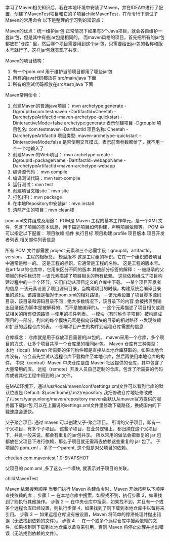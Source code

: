 学习了Maven相关知识后，我在本地环境中安装了Maven，并在IDEA中进行了配置，创建了MavenTest项目和它的子项目childMavenTest，在命令行下测试了Maven的常用命令
以下是整理的学习到的知识点：

Maven的优点：统一维护jar包
正常情况下如果有3个Java项目，就会各自维护一套jar包，但是其中有些jar包是相同的。
而maven风格的项目，首先把所有的jar包都放在"仓库“ 里，然后哪个项目需要用到这个jar包，只需要给出jar包的名称和版本号就行了，这样jar包就实现了共享。

Maven的项目结构：
1. 有一个pom.xml 用于维护当前项目都用了哪些jar包
2. 所有的java代码都放在 src/main/java 下面
3. 所有的测试代码都放在src/test/java 下面

Maven常用命令：
1. 创建Maven的普通java项目：
mvn archetype:generate -DgroupId=com.testmaven -DartifactId=Cheetah -DarchetypeArtifactId=maven-archetype-quickstart -DinteractiveMode=false
  archetype:generate 表示创建项目
  -DgroupId 项目包名: com.testmaven
  -DartifactId 项目名称: Cheetah
  -DarchetypeArtifactId 项目类型: maven-archetype-quickstart
  -DinteractiveMode:false 是否使用交互模式。表示前面参数都给了，就不用一个一个地输入了
2. 创建Maven的Web项目：
mvn archetype:create
-DgroupId=packageName
-DartifactId=webappName
-DarchetypeArtifactId=maven-archetype-webapp
3. 编译源代码： mvn compile
4. 编译测试代码：mvn test-compile
5. 运行测试：mvn test
6. 创建项目文档site：mvn site
7. 打包(不)：mvn package
8. 在本地Repository中安装jar：mvn install
9. 清除产生的项目：mvn clean牋

pom.xml文件组成及用途：
POM是 Maven 工程的基本工作单元，是一个XML文件，包含了项目的基本信息，用于描述项目如何构建，声明项目依赖等。
POM 中可以指定以下配置：
项目依赖
插件
执行目标
项目构建 profile
项目版本
项目开发者列表
相关邮件列表信息

所有 POM 文件都需要 project 元素和三个必需字段：groupId，artifactId，version。
<project>	工程的根标签。
<modelVersion>	模型版本
<groupId>	这是工程组的标识。它在一个组织或者项目中通常是唯一的。
<artifactId>	这是工程的标识。它通常是工程的名称。
<version>	这是工程的版本号。在artifact的仓库中，它用来区分不同的版本
其他部分标签的解释：
<parent> --被继承的父项目的构件标识符 
<dependencies> --该元素描述了项目相关的所有依赖。 这些依赖组成了项目构建过程中的一个个环节。它们自动从项目定义的仓库中下载。 
<developers> --某个项目开发者的信息
<build> --该元素设置了项目源码目录，当构建项目的时候，构建系统会编译目录里的源码。该路径是相对于pom.xml的相对路径。
<sourceDirectory /> --该元素设置了项目脚本源码目录，该目录和源码目录不同：绝大多数情况下，该目录下的内容 会被拷贝到输出目录(因为脚本是被解释的，而不是被编译的)。
<resources> --这个元素描述了项目相关或测试相关的所有资源路径
<pluginManagement> --使用的插件列表。
<modules> --模块（有时称作子项目）被构建成项目的一部分。列出的每个模块元素是指向该模块的目录的相对路径
<repositories> --发现依赖和扩展的远程仓库列表。
<distributionManagement> --部署项目产生的构件到远程仓库需要的信息

仓库概念：
仓库就是用于存放项目需要的jar包的。
maven采用一个仓库，多个项目的方式，让多个项目共享一个仓库里的相同jar包。
Maven 仓库有三种类型：
本地（local）Maven 所需要的任何构件都是直接从本地仓库获取的。如果本地仓库没有，它会首先尝试从远程仓库下载构件至本地仓库，然后再使用本地仓库的构件。
中央（central）Maven 中央仓库是由 Maven 社区提供的仓库，其中包含了大量常用的库。
远程（remote）开发人员自己定制的仓库，包含了所需要的代码库或者其他工程中用到的 jar 文件。

在MAC环境下，通过/usr/local/maven/conf/settings.xml文件可以看到仓库的默认位置是
Default: ${user.home}/.m2/repository 
我把修改仓库地址修改成了/Users/yanyunlong/maven/repository
maven会默认从maven官方提供的服务器下载jar包,可以在上面说的settings.xml文件里修改下载路径，换成国内的下载速度会更快。

父子聚合项目:
通过 maven 可以创建父子-聚合项目。 所谓的父子项目，即有一个父项目，有多个子项目。
这些子项目，在业务逻辑上，都归纳在这个父项目下，并且一般来说，都会有重复的jar包共享。
所以常用的做法会把重复的 jar 包都放在父项目下进行依赖，那么子项目就无需再去依赖这些重复的 jar 包了。
子项目的 pom.xml ，多了一个parent, 这个就是对父项目的依赖。

  <parent>
         <artifactId>cheetah</artifactId>
        <groupId>com.maventest</groupId>
        <version>1.0-SNAPSHOT</version>
    </parent>

父项目的 pom.xml ,多了这么一个模块, 就表示对子项目的关联。

   <modules>
    <module>childMavenTest</module>
  </modules>

Maven 依赖搜索顺序
当我们执行 Maven 构建命令时，Maven 开始按照以下顺序查找依赖的库：
步骤 1 － 在本地仓库中搜索，如果找不到，执行步骤 2，如果找到了则执行其他操作。
步骤 2 － 在中央仓库中搜索，如果找不到，并且有一个或多个远程仓库已经设置，则执行步骤 4，如果找到了则下载到本地仓库中以备将来引用。
步骤 3 － 如果远程仓库没有被设置，Maven 将简单的停滞处理并抛出错误（无法找到依赖的文件）。
步骤 4 － 在一个或多个远程仓库中搜索依赖的文件，如果找到则下载到本地仓库以备将来引用，否则 Maven 将停止处理并抛出错误（无法找到依赖的文件）。


